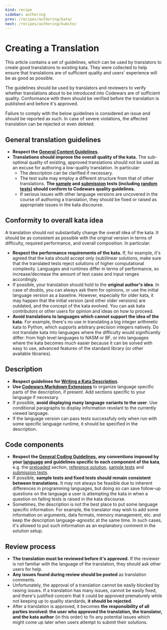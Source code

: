 ```yaml
---
kind: recipe
sidebar: authoring
prev: /recipes/authoring/kata/
next: /recipes/authoring/kumite/
---
```


# Creating a Translation

This article contains a set of guidelines, which can be used by translators to create good translations to existing kata. They were collected to help ensure that translations are of sufficient quality and users' experience will be as good as possible.

The guidelines should be used by translators and reviewers to verify whether translations about to be introduced into Codewars are of sufficient quality. Conformance with them should be verified before the translation is published and before it's approved.

Failure to comply with the below guidelines is considered an issue and should be reported as such. In case of severe violations, the affected translation can be rejected or even deleted.

## General translation guidelines

- **Respect the [General Content Guidelines](/recipes/authoring/general/).**
- **Translations should improve the overall quality of the kata.** The sub-optimal quality of existing, approved translations should not be used as an excuse for authoring a low-quality translation. In particular:
  - The description can be clarified if necessary.
  - The test suite may employ a different structure from that of other translations. **The [sample](/recipes/authoring/kata-snippets/sample-tests/) and [submission](/recipes/authoring/kata-snippets/full-tests/) tests (including [random tests](/recipes/authoring/kata-snippets/full-tests/#random-tests)) should conform to Codewars quality guidelines.**
  - If serious issues with other language versions are uncovered in the course of authoring a translation, they should be fixed or raised as appropriate issues in the kata discourse.


## Conformity to overall kata idea

A translation should not substantially change the overall idea of the kata. It should be as consistent as possible with the original version in terms of difficulty, required performance, and overall composition. In particular:

- **Respect the performance requirements of the kata.** If, for example, it's agreed that the kata should accept only (sub)linear solutions, make sure that the translated tests reject solutions of higher computational complexity. Languages and runtimes differ in terms of performance, so increase/decrease the amount of test cases and input ranges accordingly.
- If possible, your translation should hold to the **original author's idea**. In case of doubts, you can always ask them for opinions, or use the initial language version as a baseline. However, especially for older kata, it may happen that the initial version (and other older versions) are outdated, and the concept of the kata evolved. You can ask kata contributors or other users for opinion and ideas on how to proceed.
- **Avoid translations to languages which cannot support the idea of the kata.** For example, there's no use in translating a big integer arithmetic kata to Python, which supports arbitrary precision integers natively. Do not translate kata into languages where the difficulty would significantly differ: from high level languages to NASM or BF, or into languages where the kata becomes much easier because it can be solved with easy to use, advanced features of the standard library (or other available libraries).


## Description

- **Respect guidelines for [Writing a Kata Description](/recipes/authoring/kata-snippets/description/).**
- **Use [Codewars Markdown Extensions](/references/markdown/extensions/#sequential-code-blocks)** to organize language specific parts of the description, if present. Add sections specific to your language if necessary.
- If possible, **avoid displaying many language variants to the user**. Use conditional paragraphs to display information revelant to the currently viewed language.
- If the language version can pass tests successfuly only when run with some specific language runtime, it should be specified in the description.


## Code components

- **Respect the [General Coding Guidelines](/recipes/authoring/kata-snippets/coding-general/), any conventions imposed by your [language](/languages/) and guidelines specific to each component of the kata**, e.g. the [preloaded](/recipes/authoring/kata-snippets/preloaded/) section, [reference solution](/recipes/authoring/kata-snippets/reference-solution/), [sample tests](/recipes/authoring/kata-snippets/sample-tests/) and [submission tests](/recipes/authoring/kata-snippets/full-tests/).
- If possible, **sample tests and fixed tests should remain consistent between translations.** It may not always be feasible due to inherent differences in programming languages, but doing so can save follow-up questions on the language a user is attempting the kata in when a question on failing tests is raised in the kata discourse.
- Sometimes, the description is not the best place to put some language specific information. For example, the translator may wish to add some information on arguments, data formats, memory management, etc. and keep the description language-agnostic at the same time. In such cases, it's allowed to put such information as an explanatory comment in the solution setup.


## Review process

- **The translation must be reviewed before it's approved.** If the reviewer is not familiar with the language of the translation, they should ask other users for help.
- **Any issues found during review should be posted** as translation comments.
- Unfortunately, the approval of a translation cannot be easily blocked by raising issues. If a translation has many issues, cannot be easily fixed, and there's justified concern that it could be approved prematurely while not keeping up to quality standards, **it should be rejected**.
- After a translation is approved, it becomes **the responsibility of all parties involved: the user who approved the translation, the translator, and the kata author** (in this order) to fix any potential issues which might come up later when users attempt to submit their solutions.
